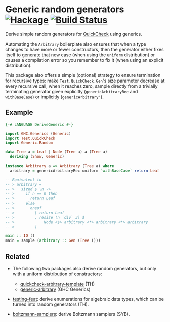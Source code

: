 Generic random generators [![Hackage](https://img.shields.io/hackage/v/generic-random.svg)](https://hackage.haskell.org/package/generic-random) [![Build Status](https://travis-ci.org/Lysxia/generic-random.svg)](https://travis-ci.org/Lysxia/generic-random)
=========================

Derive simple random generators for [QuickCheck](https://hackage.haskell.org/package/QuickCheck) using generics.

Automating the `Arbitrary` boilerplate also ensures that when a type changes to
have more or fewer constructors, then the generator either fixes itself to
generate that new case (when using the `uniform` distribution) or causes a
compilation error so you remember to fix it (when using an explicit
distribution).

This package also offers a simple (optional) strategy to ensure termination for
recursive types:
make `Test.QuickCheck.Gen`'s size parameter decrease at every recursive call;
when it reaches zero, sample directly from a trivially terminating generator
given explicitly (`genericArbitraryRec` and `withBaseCase`) or implicitly
(`genericArbitrary'`).

Example
-------

```haskell
{-# LANGUAGE DeriveGeneric #-}

import GHC.Generics (Generic)
import Test.QuickCheck
import Generic.Random

data Tree a = Leaf | Node (Tree a) a (Tree a)
  deriving (Show, Generic)

instance Arbitrary a => Arbitrary (Tree a) where
  arbitrary = genericArbitraryRec uniform `withBaseCase` return Leaf

-- Equivalent to
-- > arbitrary =
-- >   sized $ \n ->
-- >     if n == 0 then
-- >       return Leaf
-- >     else
-- >       oneof
-- >         [ return Leaf
-- >         , resize (n `div` 3) $
-- >             Node <$> arbitrary <*> arbitrary <*> arbitrary
-- >         ]

main :: IO ()
main = sample (arbitrary :: Gen (Tree ()))
```

Related
-------

- The following two packages also derive random generators, but only with a uniform
  distribution of constructors:

    + [quickcheck-arbitrary-template](https://hackage.haskell.org/package/quickcheck-arbitrary-template) (TH)
    + [generic-arbitrary](https://hackage.haskell.org/package/generic-arbitrary-0.1.0) (GHC Generics)

- [testing-feat](http://hackage.haskell.org/package/testing-feat):
  derive enumerations for algebraic data types, which can be turned into random generators (TH).

- [boltzmann-samplers](https://hackage.haskell.org/package/boltzmann-samplers):
  derive Boltzmann samplers (SYB).
